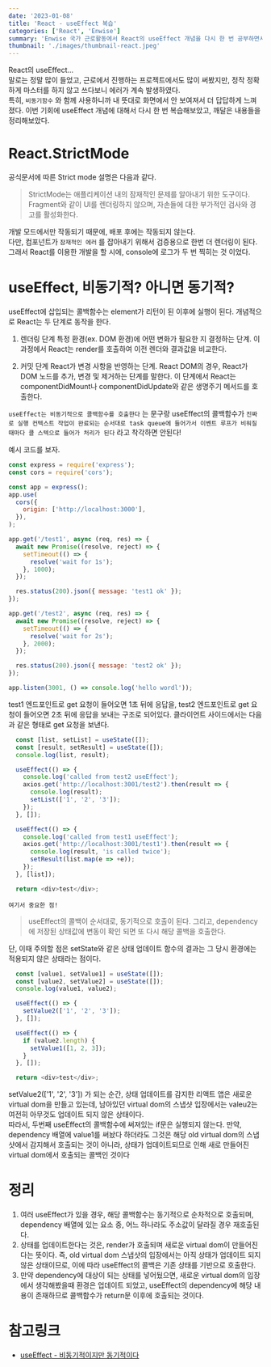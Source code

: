 ```yaml
---
date: '2023-01-08'
title: 'React - useEffect 복습'
categories: ['React', 'Enwise']
summary: 'Enwise 국가 근로활동에서 React의 useEffect 개념을 다시 한 번 공부하면서 배운 내용을 정리해보았다.'
thumbnail: './images/thumbnail-react.jpeg'
---
```


React의 useEffect...  
말로는 정말 많이 들었고, 근로에서 진행하는 프로젝트에서도 많이 써봤지만, 정작 정확하게 마스터를 하지 않고 쓰다보니 에러가 계속 발생하였다.  
특히, `비동기함수` 와 함께 사용하니까 내 뜻대로 화면에서 안 보여져서 더 답답하게 느껴졌다. 이번 기회에 useEffect 개념에 대해서 다시 한 번 복습해보았고, 깨달은 내용들을 정리해보았다.

# React.StrictMode

공식문서에 따른 Strict mode 설명은 다음과 같다.
> StrictMode는 애플리케이션 내의 잠재적인 문제를 알아내기 위한 도구이다.  
> Fragment와 같이 UI를 렌더링하지 않으며, 자손들에 대한 부가적인 검사와 경고를 활성화한다.

개발 모드에서만 작동되기 때문에, 배포 후에는 작동되지 않는다.  
다만, 컴포넌트가 `잠재적인 에러` 를 잡아내기 위해서 검증용으로 한번 더 렌더링이 된다. 그래서 React를 이용한 개발을 할 시에, console에 로그가 두 번 찍히는 것 이었다.

# useEffect, 비동기적? 아니면 동기적?

useEffect에 삽입되는 콜백함수는 element가 리턴이 된 이후에 실행이 된다.
개념적으로 React는 두 단계로 동작을 한다.
1. 렌더링 단계
특정 환경(ex. DOM 환경)에 어떤 변화가 필요한 지 결정하는 단계. 이 과정에서 React는 render를 호출하여 이전 렌더와 결과값을 비교한다.

2. 커밋 단계
React가 변경 사항을 반영하는 단계. React DOM의 경우, React가 DOM 노드를 추가, 변경 및 제거하는 단계를 말한다. 이 단계에서 React는 componentDidMount나 componentDidUpdate와 같은 생명주기 메서드를 호출한다.

`useEffect는 비동기적으로 콜백함수를 호출한다` 는 문구랑 useEffect의 콜백함수가 `진짜로 실행 컨텍스트 작업이 완료되는 순서대로 task queue에 들어가서 이벤트 루프가 비워질 때마다 콜 스텍으로 들어가 처리가 된다` 라고 착각하면 안된다!

예시 코드를 보자.
```js
const express = require('express');
const cors = require('cors');

const app = express();
app.use(
  cors({
    origin: ['http://localhost:3000'],
  }),
);

app.get('/test1', async (req, res) => {
  await new Promise((resolve, reject) => {
    setTimeout(() => {
      resolve('wait for 1s');
    }, 1000);
  });

  res.status(200).json({ message: 'test1 ok' });
});

app.get('/test2', async (req, res) => {
  await new Promise((resolve, reject) => {
    setTimeout(() => {
      resolve('wait for 2s');
    }, 2000);
  });

  res.status(200).json({ message: 'test2 ok' });
});

app.listen(3001, () => console.log('hello wordl'));
```

test1 엔드포인트로 get 요청이 들어오면 1초 뒤에 응답을, test2 엔드포인트로 get 요청이 들어오면 2초 뒤에 응답을 보내는 구조로 되어있다.
클라이언트 사이드에서는 다음과 같은 형태로 get 요청을 보낸다.
```js
  const [list, setList] = useState([]);
  const [result, setResult] = useState([]);
  console.log(list, result);

  useEffect(() => {
    console.log('called from test2 useEffect');
    axios.get('http://localhost:3001/test2').then(result => {
      console.log(result);
      setList(['1', '2', '3']);
    });
  }, []);

  useEffect(() => {
    console.log('called from test1 useEffect');
    axios.get('http://localhost:3001/test1').then(result => {
      console.log(result, 'is called twice');
      setResult(list.map(e => +e));
    });
  }, [list]);

  return <div>test</div>;
```

`여기서 중요한 점!`  

> useEffect의 콜백이 순서대로, 동기적으로 호출이 된다. 그리고, dependency에 저장된 상태값에 변동이 확인 되면 또 다시 해당 콜백을 호출한다.

단, 이때 주의할 점은 setState와 같은 상태 업데이트 함수의 결과는 그 당시 환경에는 적용되지 않은 상태라는 점이다.
```js
  const [value1, setValue1] = useState([]);
  const [value2, setValue2] = useState([]);
  console.log(value1, value2);

  useEffect(() => {
    setValue2(['1', '2', '3']);
  }, []);

  useEffect(() => {
    if (value2.length) {
      setValue1([1, 2, 3]);
    }
  }, []);

  return <div>test</div>;
```
setValue2(['1', '2', '3']) 가 되는 순간, 상태 업데이트를 감지한 리액트 앱은 새로운 virtual dom을 만들고 있는데, 남아있던 virtual dom의 스냅샷 입장에서는 valeu2는 여전히 아무것도 업데이트 되지 않은 상태이다.  
따라서, 두번째 useEffect의 콜백함수에 써져있는 if문은 실행되지 않는다. 만약, dependency 배열에 value1를 써놨다 하더라도 그것은 해당 old virtual dom의 스냅샷에서 감지해서 호출되는 것이 아니라, 상태가 업데이트되므로 인해 새로 만들어진 virtual dom에서 호출되는 콜백인 것이다

# 정리

1. 여러 useEffect가 있을 경우, 해당 콜백함수는 동기적으로 순차적으로 호출되며, dependency 배열에 있는 요소 중, 어느 하나라도 주소값이 달라질 경우 재호출된다.
2. 상태를 업데이트한다는 것은, render가 호출되며 새로운 virtual dom이 만들어진다는 뜻이다. 즉, old virtual dom 스냅샷의 입장에서는 아직 상태가 업데이트 되지 않은 상태이므로, 이에 따라 useEffect의 콜백은 기존 상태를 기반으로 호출한다.
3. 만약 dependency에 대상이 되는 상태를 넣어뒀으면, 새로운 virtual dom의 입장에서 생각해봤을때 환경은 업데이트 되었고, useEffect의 dependency에 해당 내용이 존재하므로 콜백함수가 return문 이후에 호출되는 것이다.

# 참고링크

- [useEffect - 비동기적이지만 동기적이다](https://velog.io/@chltjdrhd777/useEffect%EB%8A%94-%EB%B9%84%EB%8F%99%EA%B8%B0%EC%A0%81%EC%9D%B4%EC%A7%80%EB%A7%8C-%EB%8F%99%EA%B8%B0%EC%A0%81%EC%9D%B4%EB%8B%A4)